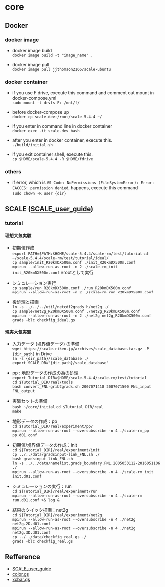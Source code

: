 # core

## Docker

### docker image

* docker image build  
` docker image build -t "image_name" . `

* docker image pull  
` docker image pull jjthomson2166/scale-ubuntu `

### docker container

* if you use F drive, execute this command and comment out mount in docker-compose.yml  
` sudo mount -t drvfs F: /mnt/f/ `

* before docker-compose up  
` docker cp scale-dev:/root/scale-5.4.4 ~/ `

* if you enter in command line in docker container  
` docker exec -it scale-dev bash `

* after you enter in docker container, execute this.  
` ./build/initial.sh `  

* if you exit container shell, execute this.  
` cp $HOME/scale-5.4.4 -R $HOME/fdrive `  

### others

* if error, which is `VS Code: NoPermissions (FileSystemError): Error: EACCES: permission denied`, happens, execute this command  
` sudo chown -R user {dir} `

## SCALE ([SCALE_user_guide](https://scale.riken.jp/archives/scale_users_guide.v5.4.4.pdf))

### tutorial

#### 理想大気実験

* 初期値作成  
`export PATH=$PATH:$HOME/scale-5.4.4/scale-rm/test/tutorial`
`cd ~/scale-5.4.4/scale-rm/test/tutorial/ideal/`  
`cp sample/init_R20kmDX500m.conf ./init_R20kmDX500m.conf`  
`mpirun --allow-run-as-root -n 2 ./scale-rm_init init_R20kmDX500m.conf` ※rootとして実行  

* シミュレーション実行  
`cp sample/run_R20kmDX500m.conf ./run_R20kmDX500m.conf`  
`mpirun --allow-run-as-root -n 2 ./scale-rm run_R20kmDX500m.conf`  

* 後処理と描画  
`ln -s ../../../util/netcdf2grads_h/net2g ./`  
`cp sample/net2g_R20kmDX500m.conf ./net2g_R20kmDX500m.conf`  
`mpirun --allow-run-as-root -n 2 ./net2g net2g_R20kmDX500m.conf`  
`grads -blc checkfig_ideal.gs`  

#### 現実大気実験

* 入力データ (境界値データ) の準備  
`wget https://scale.riken.jp/archives/scale_database.tar.gz -P {dir_path}` in Drive  
`ln -s {dir_path}/scale_database ./`  
`export SCALE_DB="{dir_path}/scale_database"`  

* pp : 地形データの作成の為の処理  
`export Tutorial_DIR=$HOME/scale-5.4.4/scale-rm/test/tutorial`  
`cd $Tutorial_DIR/real/tools`  
`bash convert_FNL-grib2grads.sh 2007071418 2007071500 FNL_input FNL_output`  

* 実験セットの準備  
`bash ~/core/initial`
`cd $Tutorial_DIR/real`  
`make`  

* 地形データの作成：pp  
`cd $Tutorial_DIR/real/experiment/pp/`  
`mpirun --allow-run-as-root --oversubscribe -n 4 ./scale-rm_pp pp.d01.conf`  

* 初期値/境界値データの作成：init  
`cd ${Tutorial_DIR}/real/experiment/init`  
`cp ../../data/gradsinput-link_FNL.sh ./`  
`bash gradsinput-link_FNL.sh`  
`ln -s ../../data/namelist.grads_boundary.FNL.2005053112-2016051106 ./`  
`mpirun --allow-run-as-root --oversubscribe -n 4 ./scale-rm_init init.d01.conf`

* シミュレーションの実行：run  
`cd ${Tutorial_DIR}/real/experiment/run`  
`mpirun --allow-run-as-root --oversubscribe -n 4 ./scale-rm run.d01.conf >& log &`  

* 結果のクイック描画：net2g  
`cd ${Tutorial_DIR}/real/experiment/net2g`  
`mpirun --allow-run-as-root --oversubscribe -n 4 ./net2g net2g.2D.d01.conf`  
`mpirun --allow-run-as-root --oversubscribe -n 4 ./net2g net2g.3D.d01.conf`  
`cp ../../data/checkfig_real.gs ./`  
`grads -blc checkfig_real.gs`  

## Refference

* [SCALE_user_guide](https://scale.riken.jp/archives/scale_users_guide.v5.4.4.pdf)  
* [color.gs](http://kodama.fubuki.info/wiki/wiki.cgi/GrADS/script/color.gs?lang=jp)  
* [xcbar.gs](http://kodama.fubuki.info/wiki/wiki.cgi/GrADS/script/xcbar.gs?lang=en)  
